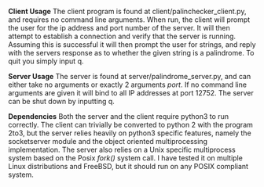 **Client Usage**
    The client program is found at client/palinchecker_client.py, and requires
no command line arguments. When run, the client will prompt the user for the
ip address and port number of the server. It will then attempt to establish
a connection and verify that the server is running. Assuming this is successful
it will then prompt the user for strings, and reply with the servers response
as to whether the given string is a palindrome. To quit you simply input q.

**Server Usage**
    The server is found at server/palindrome_server.py, and can either take no
arguments or exactly 2 arguments *<ip address to bind to>* *port*. If no command
line arguments are given it will bind to all IP addresses at port 12752. The server
can be shut down by inputting q.

**Dependencies**
    Both the server and the client require python3 to run correctly. The client can
trivially be converted to python 2 with the program 2to3, but the server relies heavily
on python3 specific features, namely the socketserver module and the object oriented
multiprocessing implementation. The server also relies on a Unix specific multiprocess
system based on the Posix *fork()* system call. I have tested it on multiple Linux
distributions and FreeBSD, but it should run on any POSIX compliant system.
